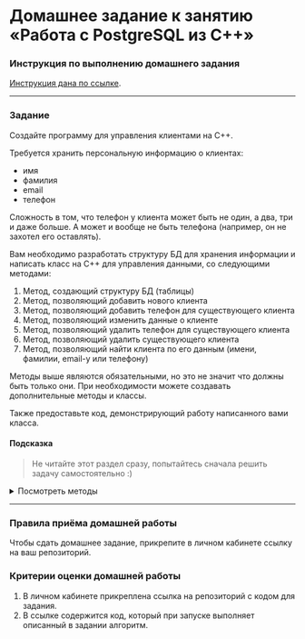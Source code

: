 
# Домашнее задание к занятию «Работа с PostgreSQL из C++»

### Инструкция по выполнению домашнего задания

[Инструкция дана по ссылке](https://github.com/netology-code/cppm-homeworks/blob/main/common/readme.md).

------

### Задание

Создайте программу для управления клиентами на C++.

Требуется хранить персональную информацию о клиентах:

- имя
- фамилия
- email
- телефон

Сложность в том, что телефон у клиента может быть не один, а два, три и даже больше. А может и вообще не быть телефона (например, он не захотел его оставлять).

Вам необходимо разработать структуру БД для хранения информации и написать класс на С++ для управления данными, со следующими методами:

1. Метод, создающий структуру БД (таблицы)
1. Метод, позволяющий добавить нового клиента
1. Метод, позволяющий добавить телефон для существующего клиента
1. Метод, позволяющий изменить данные о клиенте
1. Метод, позволяющий удалить телефон для существующего клиента
1. Метод, позволяющий удалить существующего клиента
1. Метод, позволяющий найти клиента по его данным (имени, фамилии, email-у или телефону)

Методы выше являются обязательными, но это не значит что должны быть только они. При необходимости можете создавать дополнительные методы и классы.

Также предоставьте код, демонстрирующий работу написанного вами класса.

#### Подсказка

> Не читайте этот раздел сразу, попытайтесь сначала решить задачу самостоятельно :)

<details>

<summary>Посмотреть методы</summary>

* Для создания таблиц используйте метод `transaction_base::exec`, а в аргументах передавайте SQL запрос с "CREATE TABLE"
* Для добавления телефона и клиента используйте метод `transaction_base::exec`, а в аргументах передавайте SQL запрос с "INSERT"
* Для изменения данных о клиенте используйте метод `transaction_base::exec`, а в аргументах передавайте SQL запрос с "UPDATE"
* Для удаления данных о клиенте или о телефоне используйте метод `transaction_base::exec`, а в аргументах передавайте SQL запрос с "DELETE"
* Для удаления данных о клиенте или о телефоне используйте метод `transaction_base::exec`, а в аргументах передавайте SQL запрос с "DELETE"
* Для поиска клиента по его данным, используйте метод `transaction_base::query`, а в аргументах передавайте SQL запрос с "SELECT"

</details>

------

### Правила приёма домашней работы

Чтобы сдать домашнее задание, прикрепите в личном кабинете ссылку на ваш репозиторий.

### Критерии оценки домашней работы

1. В личном кабинете прикреплена ссылка на репозиторий с кодом для задания.
2. В ссылке содержится код, который при запуске выполняет описанный в задании алгоритм.
